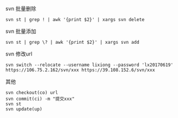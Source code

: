 svn 批量删除
```
svn st | grep ! | awk '{print $2}' | xargs svn delete
```

svn 批量添加
```
svn st | grep \? | awk '{print $2}' | xargs svn add
```

svn 修改url
```
svn switch --relocate --username lixiong --password 'lx20170619' https://106.75.2.162/svn/xxx https://39.108.152.6/svn/xxx
```

其他
```
svn checkout(co) url
svn commit(ci) -m "提交xxx"
svn st
svn update(up)
```
